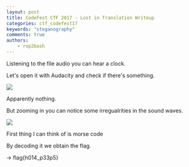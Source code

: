 ```yaml
---
layout: post
title: CodeFest CTF 2017 - Lost in Translation Writeup
categories: ctf_codefest17
keywords: "steganography"
comments: true
authors:
    - rop2bash
---
```


Listening to the file audio you can hear a clock.

Let's open it with Audacity and check if there's something.

<img class="img-responsive" src="{{ site-url }}/assets/codefest17/kappa.png">

Apparently nothing.

But zooming in you can notice some irregualrities in the sound waves.

<img class="img-responsive" src="{{ site-url }}/assets/codefest17/kappa2.png">

First thing I can think of is morse code

By decoding it we obtain the flag.

-> flag{h014_p33p5}
